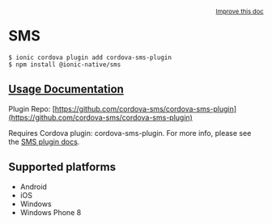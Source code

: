 <a style="float:right;font-size:12px;" href="http://github.com/ionic-team/ionic-native/edit/master/src/@ionic-native/plugins/sms/index.ts#L20">
  Improve this doc
</a>

# SMS

```
$ ionic cordova plugin add cordova-sms-plugin
$ npm install @ionic-native/sms
```

## [Usage Documentation](https://ionicframework.com/docs/native/sms/)

Plugin Repo: [https://github.com/cordova-sms/cordova-sms-plugin](https://github.com/cordova-sms/cordova-sms-plugin)

Requires Cordova plugin: cordova-sms-plugin. For more info, please see the [SMS plugin docs](https://github.com/cordova-sms/cordova-sms-plugin).

## Supported platforms
- Android
- iOS
- Windows
- Windows Phone 8



